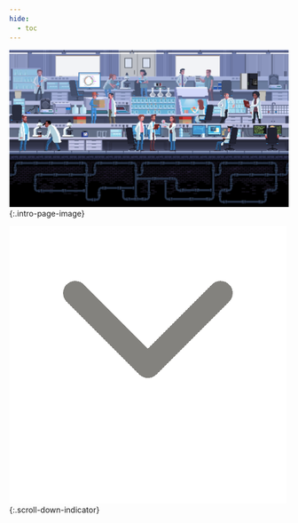 ```yaml
---
hide:
  - toc
---
```


<link rel="stylesheet" href="../assets/page_index.css" />

<!-- <div class="flicker-gif">
  <img src="../images/flicker.gif" alt="flicker"/>
</div> -->

![Lab Scene](./images/lab-scene.png){:.intro-page-image}

![Scroll Down](./images/down-arrow.gif){:.scroll-down-indicator}

<div style="height: calc(100vh + 100px)"></div>

# ![Welcome to the Bashor Lab](./images/welcome.gif)

<div style="height: 5vh"></div>

<!-- ![what-we-do](./images/what-we-do.png) -->

## WHAT WE DO

***The goal of our work is to use synthetic regulatory circuits to reprogram the behavior of human cells.***{:.what-we-do}

<div style="height: 40vh"></div>

## OUR RESEARCH

### The Bashor Lab

Using the tools of **synthetic biology**, we construct artificial regulatory circuits and test their function in living cells. This not only gives us insight into the design logic of natural regulation, but also allows us to predictively alter cellular phenotype to create cell-based translational applications.

### Synthetic Gene Circuitry

Our work explores the fundamentals of gene expression control in mammalian cells. By leveraging multi-scale chromatin regulation, our engineering approach allows us to encode stable, precise control over complem artificial gene expression programs that can be used to report on and also reprogram cellular behavior.

### Synthetic Signaling Pathway

we are interested in engineering post-translational circuits that **sense**, **compute**, and **respond** to extracellular inputs. These circuits serve as model systems for understanding the molecular and biophysical determinants of signal transduction, and can be used to programmably control how a cell interacts with its enwironment.

### High-Throughput Circuit Engineering

One of our goals is to increase the pace and scale of synthetic circuit engineering. We are creating experimental pipelines that use iterative rounds of circuit library construction and testing to systematically and comprehensively discover circuit design principles.

### Engineering Cell-Based Therapies

By introducing synthetic regulatory programs that encode for functions like sense and response, secretion, movement, or differentiation, we can reshape how cells interact with their environment. Using our circuit engineering toolkit, we aim to impart relevant cell types with new behavioral features, transforming them into agents capable of fighting disease.
